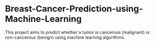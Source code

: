 # Breast-Cancer-Prediction-using-Machine-Learning
This project aims to predict whether a tumor is cancerous (malignant) or non-cancerous (benign) using machine learning algorithms.
